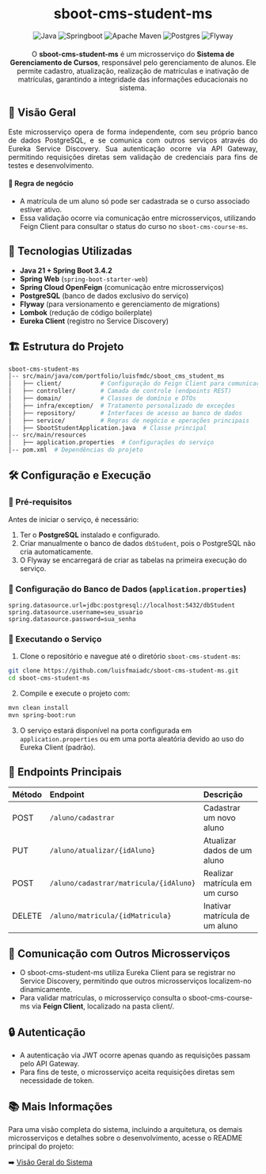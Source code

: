 <h1 align="center">sboot-cms-student-ms</h1>

<p align="center" style="margin-bottom: 20;">
    <img src="https://img.shields.io/badge/java-%23ED8B00.svg?style=for-the-badge&logo=openjdk&logoColor=white" alt="Java" />
    <img src="https://img.shields.io/badge/spring-%236DB33F.svg?style=for-the-badge&logo=spring&logoColor=white" alt="Springboot" />
    <img src="https://img.shields.io/badge/Apache%20Maven-C71A36?style=for-the-badge&logo=Apache%20Maven&logoColor=white" alt="Apache Maven" />
    <img src="https://img.shields.io/badge/postgres-%23316192.svg?style=for-the-badge&logo=postgresql&logoColor=white" alt="Postgres" /> 
    <img src="https://img.shields.io/badge/Flyway-CC0200.svg?style=for-the-badge&logo=Flyway&logoColor=white" alt="Flyway" />
</p>

<p align="center">O <b>sboot-cms-student-ms</b> é um microsserviço do <b>Sistema de Gerenciamento de Cursos</b>, responsável pelo gerenciamento de alunos. Ele permite cadastro, atualização, realização de matrículas e inativação de matrículas, garantindo a integridade das informações educacionais no sistema.</p>

<h2>📌 Visão Geral</h2>
<p align="justify">Este microsserviço opera de forma independente, com seu próprio banco de dados PostgreSQL, e se comunica com outros serviços através do Eureka Service Discovery. Sua autenticação ocorre via API Gateway, permitindo requisições diretas sem validação de credenciais para fins de testes e desenvolvimento.</p>

<h4>🔹 Regra de negócio</h4>

- A matrícula de um aluno só pode ser cadastrada se o curso associado estiver ativo.
- Essa validação ocorre via comunicação entre microsserviços, utilizando Feign Client para consultar o status do curso no <code>sboot-cms-course-ms</code>.

<h2>🚀 Tecnologias Utilizadas</h2>

- <b>Java 21 + Spring Boot 3.4.2</b>
- <b>Spring Web</b> (<code>spring-boot-starter-web</code>)
- <b>Spring Cloud OpenFeign</b> (comunicação entre microsserviços)
- <b>PostgreSQL</b> (banco de dados exclusivo do serviço)
- <b>Flyway</b> (para versionamento e gerenciamento de migrations)
- <b>Lombok</b> (redução de código boilerplate)
- <b>Eureka Client</b> (registro no Service Discovery)

<h2>🏗️ Estrutura do Projeto</h2>

```bash
sboot-cms-student-ms
│-- src/main/java/com/portfolio/luisfmdc/sboot_cms_student_ms
│   ├── client/           # Configuração do Feign Client para comunicação com sboot-cms-course-ms
│   ├── controller/       # Camada de controle (endpoints REST)
│   ├── domain/           # Classes de domínio e DTOs
│   ├── infra/exception/  # Tratamento personalizado de exceções
│   ├── repository/       # Interfaces de acesso ao banco de dados
│   ├── service/          # Regras de negócio e operações principais
│   ├── SbootStudentApplication.java  # Classe principal
│-- src/main/resources
│   ├── application.properties  # Configurações do serviço
│-- pom.xml  # Dependências do projeto
```

<h2>🛠️ Configuração e Execução</h2>

<h3>📌 Pré-requisitos</h3>
<p>Antes de iniciar o serviço, é necessário:</p>

1. Ter o <b>PostgreSQL</b> instalado e configurado.
2. Criar manualmente o banco de dados <code>dbStudent</code>, pois o PostgreSQL não cria automaticamente.
3. O Flyway se encarregará de criar as tabelas na primeira execução do serviço.

<h3>📜 Configuração do Banco de Dados (<code>application.properties</code>)</h3>

```properties
spring.datasource.url=jdbc:postgresql://localhost:5432/dbStudent
spring.datasource.username=seu_usuario
spring.datasource.password=sua_senha
```

<h3>🚀 Executando o Serviço</h3>

1. Clone o repositório e navegue até o diretório <code>sboot-cms-student-ms</code>:

```sh
git clone https://github.com/luisfmaiadc/sboot-cms-student-ms.git
cd sboot-cms-student-ms
```

2. Compile e execute o projeto com:

```sh
mvn clean install
mvn spring-boot:run
```

3. O serviço estará disponível na porta configurada em <code>application.properties</code> ou em uma porta aleatória devido ao uso do Eureka Client (padrão).

<h2>📡 Endpoints Principais</h2>

| Método | Endpoint | Descrição |
|     :---     |     :---      |      :---     |
| POST         | <code>/aluno/cadastrar                             | Cadastrar um novo aluno           |
| PUT          | <code>/aluno/atualizar/{idAluno}</code>        | Atualizar dados de um aluno       |
| POST         | <code>/aluno/cadastrar/matricula/{idAluno}</code>  | Realizar matrícula em um curso    |
| DELETE       | <code>/aluno/matricula/{idMatricula}</code>        | Inativar matrícula de um aluno    |

<h2>🔗 Comunicação com Outros Microsserviços</h2>

- O sboot-cms-student-ms utiliza Eureka Client para se registrar no Service Discovery, permitindo que outros microsserviços localizem-no dinamicamente.
- Para validar matrículas, o microsserviço consulta o sboot-cms-course-ms via <b>Feign Client</b>, localizado na pasta client/.

<h2>🔒 Autenticação</h2>

- A autenticação via JWT ocorre apenas quando as requisições passam pelo API Gateway.
- Para fins de teste, o microsserviço aceita requisições diretas sem necessidade de token.

<h2>📚 Mais Informações</h2>
<p>Para uma visão completa do sistema, incluindo a arquitetura, os demais microsserviços e detalhes sobre o desenvolvimento, acesse o README principal do projeto:</p>


➡️ [Visão Geral do Sistema](https://github.com/luisfmaiadc/pom-base-course-management-system) 